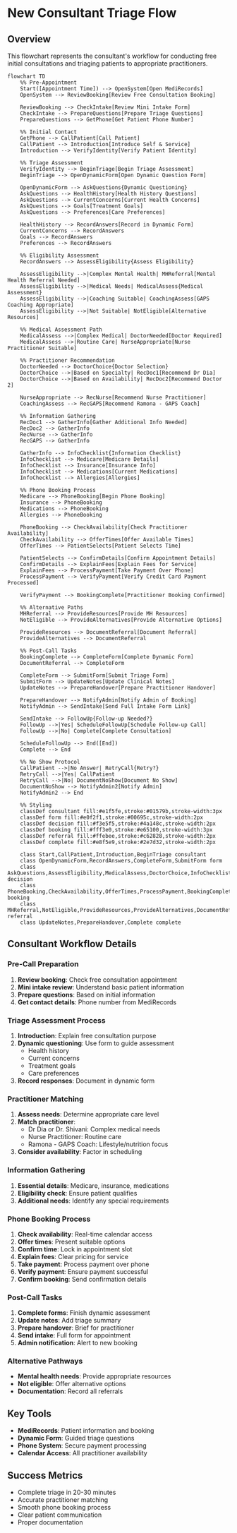# New Consultant Triage Flow

## Overview
This flowchart represents the consultant's workflow for conducting free initial consultations and triaging patients to appropriate practitioners.

```mermaid
flowchart TD
    %% Pre-Appointment
    Start([Appointment Time]) --> OpenSystem[Open MediRecords]
    OpenSystem --> ReviewBooking[Review Free Consultation Booking]
    
    ReviewBooking --> CheckIntake[Review Mini Intake Form]
    CheckIntake --> PrepareQuestions[Prepare Triage Questions]
    PrepareQuestions --> GetPhone[Get Patient Phone Number]
    
    %% Initial Contact
    GetPhone --> CallPatient[Call Patient]
    CallPatient --> Introduction[Introduce Self & Service]
    Introduction --> VerifyIdentity[Verify Patient Identity]
    
    %% Triage Assessment
    VerifyIdentity --> BeginTriage[Begin Triage Assessment]
    BeginTriage --> OpenDynamicForm[Open Dynamic Question Form]
    
    OpenDynamicForm --> AskQuestions{Dynamic Questioning}
    AskQuestions --> HealthHistory[Health History Questions]
    AskQuestions --> CurrentConcerns[Current Health Concerns]
    AskQuestions --> Goals[Treatment Goals]
    AskQuestions --> Preferences[Care Preferences]
    
    HealthHistory --> RecordAnswers[Record in Dynamic Form]
    CurrentConcerns --> RecordAnswers
    Goals --> RecordAnswers
    Preferences --> RecordAnswers
    
    %% Eligibility Assessment
    RecordAnswers --> AssessEligibility{Assess Eligibility}
    
    AssessEligibility -->|Complex Mental Health| MHReferral[Mental Health Referral Needed]
    AssessEligibility -->|Medical Needs| MedicalAssess{Medical Assessment}
    AssessEligibility -->|Coaching Suitable| CoachingAssess[GAPS Coaching Appropriate]
    AssessEligibility -->|Not Suitable| NotEligible[Alternative Resources]
    
    %% Medical Assessment Path
    MedicalAssess -->|Complex Medical| DoctorNeeded[Doctor Required]
    MedicalAssess -->|Routine Care| NurseAppropriate[Nurse Practitioner Suitable]
    
    %% Practitioner Recommendation
    DoctorNeeded --> DoctorChoice{Doctor Selection}
    DoctorChoice -->|Based on Specialty| RecDoc1[Recommend Dr Dia]
    DoctorChoice -->|Based on Availability| RecDoc2[Recommend Doctor 2]
    
    NurseAppropriate --> RecNurse[Recommend Nurse Practitioner]
    CoachingAssess --> RecGAPS[Recommend Ramona - GAPS Coach]
    
    %% Information Gathering
    RecDoc1 --> GatherInfo[Gather Additional Info Needed]
    RecDoc2 --> GatherInfo
    RecNurse --> GatherInfo
    RecGAPS --> GatherInfo
    
    GatherInfo --> InfoChecklist{Information Checklist}
    InfoChecklist --> Medicare[Medicare Details]
    InfoChecklist --> Insurance[Insurance Info]
    InfoChecklist --> Medications[Current Medications]
    InfoChecklist --> Allergies[Allergies]
    
    %% Phone Booking Process
    Medicare --> PhoneBooking[Begin Phone Booking]
    Insurance --> PhoneBooking
    Medications --> PhoneBooking
    Allergies --> PhoneBooking
    
    PhoneBooking --> CheckAvailability[Check Practitioner Availability]
    CheckAvailability --> OfferTimes[Offer Available Times]
    OfferTimes --> PatientSelects[Patient Selects Time]
    
    PatientSelects --> ConfirmDetails[Confirm Appointment Details]
    ConfirmDetails --> ExplainFees[Explain Fees for Service]
    ExplainFees --> ProcessPayment[Take Payment Over Phone]
    ProcessPayment --> VerifyPayment[Verify Credit Card Payment Processed]
    
    VerifyPayment --> BookingComplete[Practitioner Booking Confirmed]
    
    %% Alternative Paths
    MHReferral --> ProvideResources[Provide MH Resources]
    NotEligible --> ProvideAlternatives[Provide Alternative Options]
    
    ProvideResources --> DocumentReferral[Document Referral]
    ProvideAlternatives --> DocumentReferral
    
    %% Post-Call Tasks
    BookingComplete --> CompleteForm[Complete Dynamic Form]
    DocumentReferral --> CompleteForm
    
    CompleteForm --> SubmitForm[Submit Triage Form]
    SubmitForm --> UpdateNotes[Update Clinical Notes]
    UpdateNotes --> PrepareHandover[Prepare Practitioner Handover]
    
    PrepareHandover --> NotifyAdmin[Notify Admin of Booking]
    NotifyAdmin --> SendIntake[Send Full Intake Form Link]
    
    SendIntake --> FollowUp{Follow-up Needed?}
    FollowUp -->|Yes| ScheduleFollowUp[Schedule Follow-up Call]
    FollowUp -->|No| Complete[Complete Consultation]
    
    ScheduleFollowUp --> End([End])
    Complete --> End
    
    %% No Show Protocol
    CallPatient -->|No Answer| RetryCall{Retry?}
    RetryCall -->|Yes| CallPatient
    RetryCall -->|No| DocumentNoShow[Document No Show]
    DocumentNoShow --> NotifyAdmin2[Notify Admin]
    NotifyAdmin2 --> End
    
    %% Styling
    classDef consultant fill:#e1f5fe,stroke:#01579b,stroke-width:3px
    classDef form fill:#e0f2f1,stroke:#00695c,stroke-width:2px
    classDef decision fill:#f3e5f5,stroke:#4a148c,stroke-width:2px
    classDef booking fill:#fff3e0,stroke:#e65100,stroke-width:3px
    classDef referral fill:#ffebee,stroke:#c62828,stroke-width:2px
    classDef complete fill:#e8f5e9,stroke:#2e7d32,stroke-width:2px
    
    class Start,CallPatient,Introduction,BeginTriage consultant
    class OpenDynamicForm,RecordAnswers,CompleteForm,SubmitForm form
    class AskQuestions,AssessEligibility,MedicalAssess,DoctorChoice,InfoChecklist,FollowUp decision
    class PhoneBooking,CheckAvailability,OfferTimes,ProcessPayment,BookingComplete booking
    class MHReferral,NotEligible,ProvideResources,ProvideAlternatives,DocumentReferral referral
    class UpdateNotes,PrepareHandover,Complete complete
```

## Consultant Workflow Details

### Pre-Call Preparation
1. **Review booking**: Check free consultation appointment
2. **Mini intake review**: Understand basic patient information
3. **Prepare questions**: Based on initial information
4. **Get contact details**: Phone number from MediRecords

### Triage Assessment Process
1. **Introduction**: Explain free consultation purpose
2. **Dynamic questioning**: Use form to guide assessment
   - Health history
   - Current concerns
   - Treatment goals
   - Care preferences
3. **Record responses**: Document in dynamic form

### Practitioner Matching
1. **Assess needs**: Determine appropriate care level
2. **Match practitioner**:
   - Dr Dia or Dr. Shivani: Complex medical needs
   - Nurse Practitioner: Routine care
   - Ramona - GAPS Coach: Lifestyle/nutrition focus
3. **Consider availability**: Factor in scheduling

### Information Gathering
1. **Essential details**: Medicare, insurance, medications
2. **Eligibility check**: Ensure patient qualifies
3. **Additional needs**: Identify any special requirements

### Phone Booking Process
1. **Check availability**: Real-time calendar access
2. **Offer times**: Present suitable options  
3. **Confirm time**: Lock in appointment slot
4. **Explain fees**: Clear pricing for service
5. **Take payment**: Process payment over phone
6. **Verify payment**: Ensure payment successful
7. **Confirm booking**: Send confirmation details

### Post-Call Tasks
1. **Complete forms**: Finish dynamic assessment
2. **Update notes**: Add triage summary
3. **Prepare handover**: Brief for practitioner
4. **Send intake**: Full form for appointment
5. **Admin notification**: Alert to new booking

### Alternative Pathways
- **Mental health needs**: Provide appropriate resources
- **Not eligible**: Offer alternative options
- **Documentation**: Record all referrals

## Key Tools
- **MediRecords**: Patient information and booking
- **Dynamic Form**: Guided triage questions
- **Phone System**: Secure payment processing
- **Calendar Access**: All practitioner availability

## Success Metrics
- Complete triage in 20-30 minutes
- Accurate practitioner matching
- Smooth phone booking process
- Clear patient communication
- Proper documentation